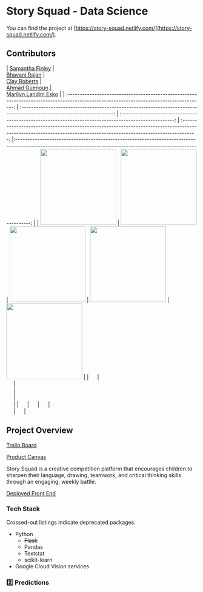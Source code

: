 # Story Squad - Data Science

You can find the project at [https://story-squad.netlify.com/](https://story-squad.netlify.com/).

## Contributors

|                                              [Samantha Finley](https://srfinley.github.io)  |                                                           
                                   [Bhavani Rajan](https://bhavani-rajan.github.io/) |                                      
                                   [Clay Roberts](claywaddell.com) |                    
                                   [Ahmad Guenoun](https://personal-portfolio.amguenoun.now.sh/) |   
                                   [Marilyn Landim Esko](https://marilynle.github.io/) |
| :--------------------------------------------------------------------------------------------------------------------------------------: | :--------------------------------------------------------------------------------------------------------------------: | :----------------------------------------------------------------------------------------------------: | :------------------------------------------------------------------------------------------------------------------------------------------------------------------: |:------------------------------------------------------------------------------------------------------------------------------------------------------------------: |
|                  [<img src="https://srfinley.github.io/img/headshot.jpg" width = "200" />](https://srfinley.github.io/)                  |
      [<img src="https://bhavani-rajan.github.io/img/RB.jpeg" width = "200" />](https://bhavani-rajan.github.io/)       |
        [<img src="http://www.claywaddell.com/img/slack.jpg" width = "200" />](claywaddell.com)         |
 [<img src="https://www.dalesjewelers.com/wp-content/uploads/2018/10/placeholder-silhouette-male.png" width = "200" />](https://personal-portfolio.amguenoun.now.sh/) |
                  [<img src="https://marilynle.github.io/img/IMG1.jpg" width = "200" />](https://marilynle.github.io/)   |
|       [<img src="https://github.com/favicon.ico" width="15">](https://github.com/srfinley)       |                      
        [<img src="https://github.com/favicon.ico" width="15">](https://github.com/Bhavani-Rajan)      |            
        [<img src="https://github.com/favicon.ico" width="15">](https://github.com/HakujouRyu)         |  
        [<img src="https://github.com/favicon.ico" width="15">](https://github.com/amguenoun)          |  
        [<img src="https://github.com/favicon.ico" width="15">](https://github.com/marilynle)          |
| [<img src="https://static.licdn.com/sc/h/al2o9zrvru7aqj8e1x2rzsrca" width="15">](https://www.linkedin.com/in/samantha-finley-1a7ab6143/)   |
[<img src="https://static.licdn.com/sc/h/al2o9zrvru7aqj8e1x2rzsrca" width="15">](linkedin.com/in/bhavani-rajan-585645)   |
[<img src="https://static.licdn.com/sc/h/al2o9zrvru7aqj8e1x2rzsrca" width="15">](linkedin.com/in/ccrw) |                             
[<img src="https://static.licdn.com/sc/h/al2o9zrvru7aqj8e1x2rzsrca" width="15">](https://www.linkedin.com/)            |
[<img src="https://static.licdn.com/sc/h/al2o9zrvru7aqj8e1x2rzsrca" width="15">](https://www.linkedin.com/in/marilyn-landim-esko-612ab6197/) |     


## Project Overview

[Trello Board](https://trello.com/b/95gq0QEF/labs-20-story-squad)

[Product Canvas](https://www.notion.so/Story-Squad-a5bff36c779a44bd91fa97e9af27a944)

Story Squad is a creative competition platform that encourages children to sharpen their language, drawing, teamwork, and critical thinking skills through an engaging, weekly battle.

[Deployed Front End](https://story-squad.netlify.com/)

### Tech Stack

Crossed-out listings indicate deprecated packages.

- Python
  - ~~Flask~~
  - Pandas
  - Textstat
  - scikit-learn
- Google Cloud Vision services

### 2️⃣ Predictions
